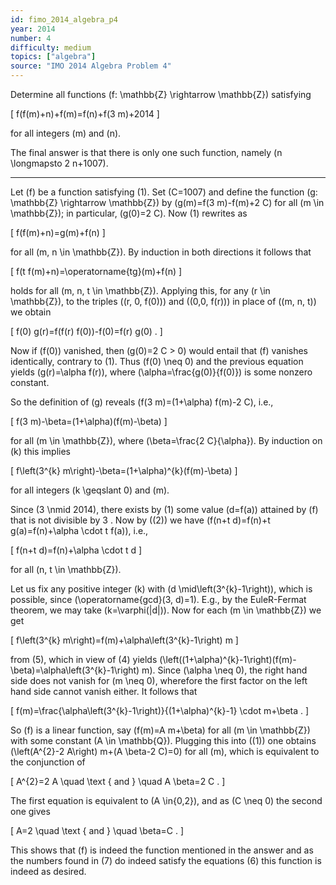 ```yaml
---
id: fimo_2014_algebra_p4
year: 2014
number: 4
difficulty: medium
topics: ["algebra"]
source: "IMO 2014 Algebra Problem 4"
---
```


Determine all functions \(f: \mathbb{Z} \rightarrow \mathbb{Z}\) satisfying

\[
f(f(m)+n)+f(m)=f(n)+f(3 m)+2014
\]

for all integers \(m\) and \(n\).

The final answer is that there is only one such function, namely \(n \longmapsto 2 n+1007\).

---
Let \(f\) be a function satisfying (1). Set \(C=1007\) and define the function \(g: \mathbb{Z} \rightarrow \mathbb{Z}\) by \(g(m)=f(3 m)-f(m)+2 C\) for all \(m \in \mathbb{Z}\); in particular, \(g(0)=2 C\). Now (1) rewrites as

\[
f(f(m)+n)=g(m)+f(n)
\]

for all \(m, n \in \mathbb{Z}\). By induction in both directions it follows that

\[
f(t f(m)+n)=\operatorname{tg}(m)+f(n)
\]

holds for all \(m, n, t \in \mathbb{Z}\). Applying this, for any \(r \in \mathbb{Z}\), to the triples \((r, 0, f(0))\) and \((0,0, f(r))\) in place of \((m, n, t)\) we obtain

\[
f(0) g(r)=f(f(r) f(0))-f(0)=f(r) g(0) .
\]

Now if \(f(0)\) vanished, then \(g(0)=2 C > 0\) would entail that \(f\) vanishes identically, contrary to (1). Thus \(f(0) \neq 0\) and the previous equation yields \(g(r)=\alpha f(r)\), where \(\alpha=\frac{g(0)}{f(0)}\) is some nonzero constant.

So the definition of \(g\) reveals \(f(3 m)=(1+\alpha) f(m)-2 C\), i.e.,

\[
f(3 m)-\beta=(1+\alpha)(f(m)-\beta)
\]

for all \(m \in \mathbb{Z}\), where \(\beta=\frac{2 C}{\alpha}\). By induction on \(k\) this implies

\[
f\left(3^{k} m\right)-\beta=(1+\alpha)^{k}(f(m)-\beta)
\]

for all integers \(k \geqslant 0\) and \(m\).

Since \(3 \nmid 2014\), there exists by (1) some value \(d=f(a)\) attained by \(f\) that is not divisible by 3 . Now by \((2)\) we have \(f(n+t d)=f(n)+t g(a)=f(n)+\alpha \cdot t f(a)\), i.e.,

\[
f(n+t d)=f(n)+\alpha \cdot t d
\]

for all \(n, t \in \mathbb{Z}\).

Let us fix any positive integer \(k\) with \(d \mid\left(3^{k}-1\right)\), which is possible, since \(\operatorname{gcd}(3, d)=1\). E.g., by the EuleR-Fermat theorem, we may take \(k=\varphi(|d|)\). Now for each \(m \in \mathbb{Z}\) we get

\[
f\left(3^{k} m\right)=f(m)+\alpha\left(3^{k}-1\right) m
\]

from (5), which in view of (4) yields \(\left((1+\alpha)^{k}-1\right)(f(m)-\beta)=\alpha\left(3^{k}-1\right) m\). Since \(\alpha \neq 0\), the right hand side does not vanish for \(m \neq 0\), wherefore the first factor on the left hand side cannot vanish either. It follows that

\[
f(m)=\frac{\alpha\left(3^{k}-1\right)}{(1+\alpha)^{k}-1} \cdot m+\beta .
\]

So \(f\) is a linear function, say \(f(m)=A m+\beta\) for all \(m \in \mathbb{Z}\) with some constant \(A \in \mathbb{Q}\). Plugging this into \((1)\) one obtains \(\left(A^{2}-2 A\right) m+(A \beta-2 C)=0\) for all \(m\), which is equivalent to the conjunction of

\[
A^{2}=2 A \quad \text { and } \quad A \beta=2 C .
\]

The first equation is equivalent to \(A \in\{0,2\}\), and as \(C \neq 0\) the second one gives

\[
A=2 \quad \text { and } \quad \beta=C .
\]

This shows that \(f\) is indeed the function mentioned in the answer and as the numbers found in (7) do indeed satisfy the equations (6) this function is indeed as desired.
